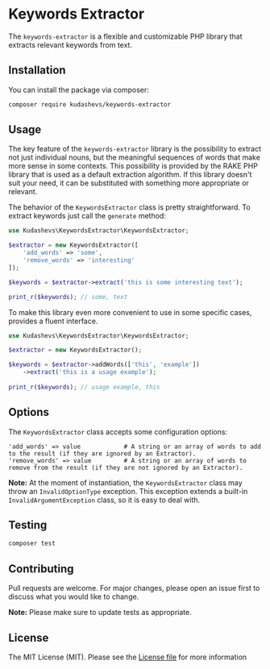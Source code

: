 Keywords Extractor
==========================

The `keywords-extractor` is a flexible and customizable PHP library that extracts relevant keywords from text.


## Installation

You can install the package via composer:
```bash
composer require kudashevs/keywords-extractor
```


## Usage

The key feature of the `keywords-extractor` library is the possibility to extract not just individual nouns, but the
meaningful sequences of words that make more sense in some contexts. This possibility is provided by the RAKE PHP
library that is used as a default extraction algorithm. If this library doesn't suit your need, it can be substituted
with something more appropriate or relevant.

The behavior of the `KeywordsExtractor` class is pretty straightforward. To extract keywords just call the `generate` method:
```php
use Kudashevs\KeywordsExtractor\KeywordsExtractor;

$extractor = new KeywordsExtractor([
    'add_words' => 'some',
    'remove_words' => 'interesting'
]);

$keywords = $extractor->extract('this is some interesting text');

print_r($keywords); // some, text
```

To make this library even more convenient to use in some specific cases, provides a fluent interface. 
```php
use Kudashevs\KeywordsExtractor\KeywordsExtractor;

$extractor = new KeywordsExtractor();

$keywords = $extractor->addWords(['this', 'example'])
    ->extract('this is a usage example');
    
print_r($keywords); // usage example, this
```


## Options

The `KeywordsExtractor` class accepts some configuration options:
```
'add_words' => value            # A string or an array of words to add to the result (if they are ignored by an Extractor).
'remove_words' => value         # A string or an array of words to remove from the result (if they are not ignored by an Extractor).
```

**Note:** At the moment of instantiation, the `KeywordsExtractor` class may throw an `InvalidOptionType` exception. This
exception extends a built-in `InvalidArgumentException` class, so it is easy to deal with.


## Testing

```bash
composer test
```


## Contributing

Pull requests are welcome. For major changes, please open an issue first to discuss what you would like to change.

 **Note:** Please make sure to update tests as appropriate.


## License

The MIT License (MIT). Please see the [License file](LICENSE.md) for more information